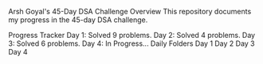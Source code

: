 Arsh Goyal's 45-Day DSA Challenge
Overview
This repository documents my progress in the 45-day DSA challenge.

Progress Tracker
 Day 1: Solved 9 problems.
 Day 2: Solved 4 problems.
 Day 3: Solved 6 problems.
 Day 4: In Progress...
Daily Folders
Day 1
Day 2
Day 3
Day 4
